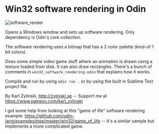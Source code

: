 # Win32 software rendering in Odin

![software_render](https://github.com/user-attachments/assets/68651631-e409-47b3-b1d3-dded7894a21a)

Opens a Windows window and sets up software rendering. Only dependency is Odin's core collection.

The software rendering uses a bitmap that has a 2 color palette (kind-of 1 bit colors).

Does some simple video game stuff where an animation is drawn using a texture loaded from disk. It can also draw rectangles. There's a bunch of comments in `win32_software_rendering.odin` that explains how it works.

Compile and run by using `odin run .` or by using the built in Sublime Text project file.

By Karl Zylinski, http://zylinski.se -- Support me at https://www.patreon.com/karl_zylinski

I got some help from looking at this "game of life" software rendering example: https://github.com/odin-lang/examples/tree/master/win32/game_of_life -- It's a similar sample but implements a more complicated game.
